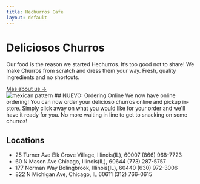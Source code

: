 ```yaml
---
title: Hechurros Cafe
layout: default
---
```

<div class="parallax-wrapper">
        <div class="content">
              <h1>Deliciosos Churros</h1>
              <p>Our food is the reason we started Hechurros. It’s too good not to share! We make Churros from scratch
              and dress them your way. Fresh, quality ingredients and no shortcuts.</p>
              <div class="squiggle">
                <a href="/lis786-lfav/about/" id="underline">Mas about us &#x2192;</a>
              </div>
        </div>
</div>
<img src="\lis786-lfav\assets\images\churrosprint (2).png" alt="mexican pattern">
## NUEVO: Ordering Online
We now have online ordering! You can now order your delicioso churros online and
pickup in-store. Simply click away on what you would like for your order and we'll
have it ready for you. No more waiting in line to get to snacking on some churros!

## Locations
- 25 Turner Ave Elk Grove Village, Illinois(IL), 60007 (866) 968-7723
- 60 N Mason Ave Chicago, Illinois(IL), 60644 (773) 287-5757
- 177 Norman Way Bolingbrook, Illinois(IL), 60440 (630) 972-3006
- 822 N Michigan Ave, Chicago, IL 60611 (312) 766-0615
